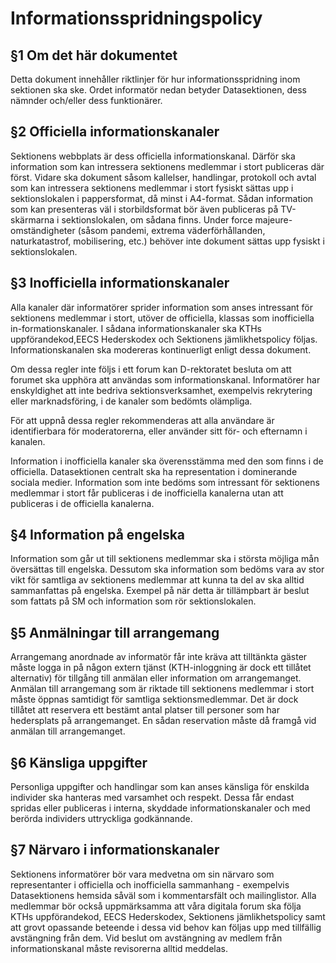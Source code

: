 Informationsspridningspolicy
================================

§1 Om det här dokumentet
---------------------

Detta dokument innehåller riktlinjer för hur informationsspridning inom sektionen ska ske. Ordet informatör nedan betyder Datasektionen, dess nämnder och/eller dess funktionärer.

§2 Officiella informationskanaler
------------------------------

Sektionens webbplats är dess officiella informationskanal. Därför ska information som kan intressera sektionens medlemmar i stort publiceras där först. Vidare ska dokument såsom kallelser, handlingar, protokoll och avtal som kan intressera sektionens medlemmar i stort fysiskt sättas upp i sektionslokalen i pappersformat, då minst i A4-format. Sådan information som kan presenteras väl i storbildsformat bör även publiceras på TV-skärmarna i sektionslokalen, om sådana finns. Under force majeure-omständigheter (såsom pandemi, extrema väderförhållanden, naturkatastrof, mobilisering, etc.) behöver inte dokument sättas upp fysiskt i sektionslokalen.

§3 Inofficiella informationskanaler
--------------------------------

Alla kanaler där informatörer sprider information som anses intressant för sektionens medlemmar i stort, utöver de officiella, klassas som inofficiella in-formationskanaler. I sådana informationskanaler ska KTHs uppförandekod,EECS Hederskodex och Sektionens jämlikhetspolicy följas. Informationskanalen ska modereras kontinuerligt enligt dessa dokument.

Om dessa regler inte följs i ett forum kan D-rektoratet besluta om att forumet ska upphöra att användas som informationskanal. Informatörer har enskyldighet att inte bedriva sektionsverksamhet, exempelvis rekrytering eller marknadsföring, i de kanaler som bedömts olämpliga.

För att uppnå dessa regler rekommenderas att alla användare är identifierbara för moderatorerna, eller använder sitt för- och efternamn i kanalen.

Information i inofficiella kanaler ska överensstämma med den som finns i de officiella. Datasektionen centralt ska ha representation i dominerande sociala medier. Information som inte bedöms som intressant för sektionens medlemmar i stort får publiceras i de inofficiella kanalerna utan att publiceras i de officiella kanalerna.

§4 Information på engelska
-----------------------

Information som går ut till sektionens medlemmar ska i största möjliga mån översättas till engelska. Dessutom ska information som bedöms vara av stor vikt för samtliga av sektionens medlemmar att kunna ta del av ska alltid sammanfattas på engelska. Exempel på när detta är tillämpbart är beslut som fattats på SM och information som rör sektionslokalen.

§5 Anmälningar till arrangemang
----------------------------

Arrangemang anordnade av informatör får inte kräva att tilltänkta gäster måste logga in på någon extern tjänst (KTH-inloggning är dock ett tillåtet alternativ) för tillgång till anmälan eller information om arrangemanget. Anmälan till arrangemang som är riktade till sektionens medlemmar i stort måste öppnas samtidigt för samtliga sektionsmedlemmar. Det är dock tillåtet att reservera ett bestämt antal platser till personer som har hedersplats på arrangemanget. En sådan reservation måste då framgå vid anmälan till arrangemanget.

§6 Känsliga uppgifter
------------------

Personliga uppgifter och handlingar som kan anses känsliga för enskilda individer ska hanteras med varsamhet och respekt. Dessa får endast spridas eller publiceras i interna, skyddade informationskanaler och med berörda individers uttryckliga godkännande.

§7 Närvaro i informationskanaler
-----------------------------

Sektionens informatörer bör vara medvetna om sin närvaro som representanter i officiella och inofficiella sammanhang - exempelvis Datasektionens hemsida såväl som i kommentarsfält och mailinglistor. Alla medlemmar bör också uppmärksamma att våra digitala forum ska följa KTHs uppförandekod, EECS Hederskodex, Sektionens jämlikhetspolicy samt att grovt opassande beteende i dessa vid behov kan följas upp med tillfällig avstängning från dem. Vid beslut om avstängning av medlem från informationskanal måste revisorerna alltid meddelas.

